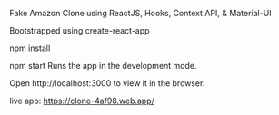 Fake Amazon Clone using ReactJS, Hooks, Context API, & Material-UI

Bootstrapped using create-react-app

npm install

npm start Runs the app in the development mode.

Open http://localhost:3000 to view it in the browser.

live app: https://clone-4af98.web.app/
